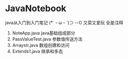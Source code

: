 # JavaNotebook
java从入门到入门笔记 (*´・ω・`)⊃ --O
又菜又爱玩 全是注释<br>
1. NoteApp.java java基础组成部分<br>
2. PassValueTest.java 参数值传送方法<br>
3. Arraystr.java 数组创建和访问
4. Extends1.java 继承和多态